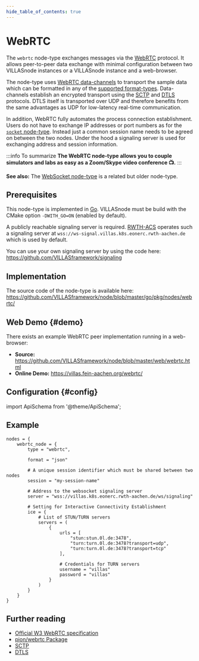 ```yaml
---
hide_table_of_contents: true
---
```


# WebRTC

The `webrtc` node-type exchanges messages via the [WebRTC](https://webrtc.org/) protocol.
It allows peer-to-peer data exchange with minimal configuration between two VILLASnode instances or a VILLASnode instance and a web-browser.

The node-type uses [WebRTC data-channels](https://developer.mozilla.org/en-US/docs/Web/API/RTCDataChannel) to transport the sample data which can be formatted in any of the [supported format-types](../formats/index.md).
Data-channels establish an encrypted transport using the [SCTP](https://en.wikipedia.org/wiki/Stream_Control_Transmission_Protocol) and [DTLS](https://en.wikipedia.org/wiki/Datagram_Transport_Layer_Security) protocols.
DTLS itself is transported over UDP and therefore benefits from the same advantages as UDP for low-latency real-time communication.

In addition, WebRTC fully automates the process connection establishment.
Users do not have to exchange IP addresses or port numbers as for the [`socket` node-type](./socket.md).
Instead just a common session name needs to be agreed on between the two nodes.
Under the hood a signaling server is used for exchanging address and session information.

:::info To summarize
**The WebRTC node-type allows you to couple simulators and labs as easy as a Zoom/Skype video conference 📺.**
:::

**See also:** The [WebSocket node-type](./websocket.md) is a related but older node-type.

## Prerequisites

This node-type is implemented in [Go](https://go.dev/).
VILLASnode must be build with the CMake option `-DWITH_GO=ON` (enabled by default).

A publicly reachable signaling server is required.
[RWTH-ACS](https://www.acs.eonerc.rwth-aachen.de) operates such a signaling server at `wss://ws-signal.villas.k8s.eonerc.rwth-aachen.de` which is used by default.

You can use your own signaling server by using the code here: https://github.com/VILLASframework/signaling

## Implementation

The source code of the node-type is available here:
https://github.com/VILLASframework/node/blob/master/go/pkg/nodes/webrtc/

## Web Demo {#demo}

There exists an example WebRTC peer implementation running in a web-browser:

- **Source:** https://github.com/VILLASframework/node/blob/master/web/webrtc.html
- **Online Demo:** https://villas.fein-aachen.org/webrtc/

## Configuration {#config}

import ApiSchema from '@theme/ApiSchema';

<ApiSchema id="node" example pointer="#/components/schemas/webrtc" />

## Example

``` url="external/node/etc/examples/nodes/webrtc.conf" title="node/etc/examples/nodes/webrtc.conf"
nodes = {
	webrtc_node = {
		type = "webrtc",

		format = "json"

		# A unique session identifier which must be shared between two nodes
		session = "my-session-name"

		# Address to the websocket signaling server
		server = "wss://villas.k8s.eonerc.rwth-aachen.de/ws/signaling"

		# Setting for Interactive Connectivity Establishment
		ice = {
			# List of STUN/TURN servers
			servers = (
				{
					urls = [
						"stun:stun.0l.de:3478",
						"turn:turn.0l.de:3478?transport=udp",
						"turn:turn.0l.de:3478?transport=tcp"
					],

					# Credentials for TURN servers
					username = "villas"
					password = "villas"
				}
			)
		}
	}
}
```

## Further reading

- [Official W3 WebRTC specification](https://www.w3.org/TR/webrtc/)
- [pion/webrtc Package](https://github.com/pion/webrtc)
- [SCTP](https://en.wikipedia.org/wiki/Stream_Control_Transmission_Protocol)
- [DTLS](https://en.wikipedia.org/wiki/Datagram_Transport_Layer_Security)
